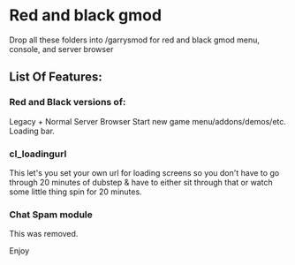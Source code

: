 # Red and black gmod
Drop all these folders into /garrysmod for red and black gmod menu, console, and server browser

## List Of Features:
### Red and Black versions of:
Legacy + Normal Server Browser
Start new game menu/addons/demos/etc.
Loading bar.

### cl_loadingurl
This let's you set your own url for loading screens so you don't have to go through 20 minutes of dubstep & 
have to either sit through that or
watch some little thing spin for 20 minutes.

### Chat Spam module
This was removed.

Enjoy

